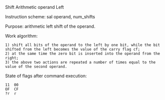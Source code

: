 Shift Arithmetic operand Left
 
Instruction scheme: sal operand, num_shifts

Purpose: arithmetic left shift of the operand.

Work algorithm:

	1) shift all bits of the operand to the left by one bit, while the bit shifted from the left becomes the value of the carry flag cf;
	2) at the same time the zero bit is inserted into the operand from the right;
	3) the above two actions are repeated a number of times equal to the value of the second operand.

State of flags after command execution:
	
	11	00
	OF	CF
	?r 	r
